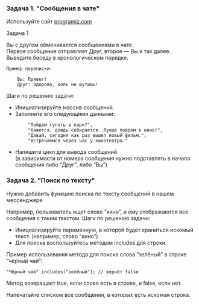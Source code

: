 ### Задача 1. "Сообщения в чате"

Используйте сайт [programiz.com](https://www.programiz.com/javascript/online-compiler/)

Задача 1

Вы с другом обменивается сообщениями в чате.  
Первое сообщение отправляет Друг, второе — Вы и так далее.  
Выведите беседу в хронологическом порядке.   
```
Пример переписки:

    Вы: Привет!
    Друг: Здорово, коль не шутишь!
```
Шаги по решению задачи:
- Инициализируйте массив сообщений.
- Заполните его следующими данными:
```
        "Пойдем гулять в парк?",
        "Кажется, дождь собирается. Лучше пойдем в кино!",
        "Давай, сегодня как раз вышел новый фильм.",
        "Встречаемся через час у кинотеатра."
```
- Напишите цикл для вывода сообщений.  
(в зависимости от номера сообщения нужно подставлять в начало сообщения либо “Друг”, либо “Вы”)

### Задача 2. "Поиск по тексту"

Нужно добавить функцию поиска по тексту сообщений в нашем мессенджере. 

Например, пользователь ищет слово “кино”, и ему отображаются все сообщения с таким текстом.
Шаги по решению задачи:
- Инициализируйте переменную, в которой будет храниться искомый текст.
(например, слово “кино”)
- Для поиска воспользуйтесь методом includes для строки.

Пример использования метода для поиска слова “зелёный” в строке “чёрный чай”:
```
"Чёрный чай".includes("зелёный"); // вернёт false
```
Метод возвращает true, если слово есть в строке, и false, если нет.

Напечатайте списком все сообщения, в которых есть искомая строка.
